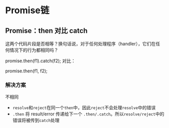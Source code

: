 # Promise链

## Promise：then 对比 catch

这两个代码片段是否相等？换句话说，对于任何处理程序（handler），它们在任何情况下的行为都相同吗？

promise.then(f1).catch(f2);
对比：

promise.then(f1, f2);

### 解决方案

不相同

- `resolve`和`reject`在同一个`then`中，因此`reject`不会处理`resolve`中的错误
- `.then` 将 result/error 传递给下一个 `.then/.catch`。所以`resolve/reject`中的错误将被传到`catch`处理

